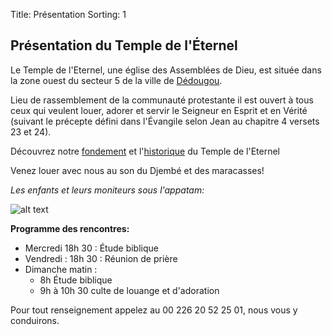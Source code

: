 Title: Présentation
Sorting: 1

Présentation du Temple de l'Éternel
-----------------------------------

Le Temple de l'Eternel, une église des Assemblées de Dieu, 
est située dans la zone ouest du secteur 5 de la ville de [Dédougou][1].

Lieu de rassemblement de la communauté protestante il est ouvert à tous ceux
qui veulent louer, adorer et servir le Seigneur en Esprit et en Vérité (suivant
le précepte défini dans l'Évangile selon Jean au  chapitre 4 versets 23 et 24).

Découvrez notre [fondement][2] et l'[historique][3] du Temple de l'Eternel 

Venez louer avec nous au son du Djembé et des maracasses!

*Les enfants et leurs moniteurs sous l'appatam:*

![alt text][4]

**Programme des rencontres:**

 - Mercredi   18h 30 : Étude biblique
 - Vendredi : 18h 30 : Réunion de prière
 - Dimanche matin :
    - 8h Étude biblique
    - 9h à 10h 30 culte de louange et d'adoration


Pour tout renseignement appelez au 00 226 20 52 25 01, nous vous y conduirons.


  [1]: /a-propos/dedougou/
  [2]: /temple-eternel/fondement
  [3]: /temple-eternel/historique
  [4]: /static/data/images/eglise_enfants.jpg
